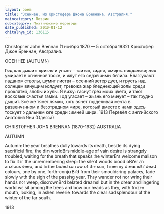 ```yaml
---
layout: poem
title: "Осеннее. Из Кристофера Джона Бреннана. Австралия."
maincategory: Поэзия
subcategory: Поэтические переводы
date_published: 2010-01-12
chitalnya_id: 136116
---
```




Christopher John Brennan 
(1 ноября 1870 — 5 октября 1932) 
Кристофер Джон Бреннан, 
Австралия. 

ОСЕННЕЕ (AUTUMN) 

Год еле дышит: хрипло и уныло – 
таится, видно, смерть невдалеке; 
лес умирает в огненной тоске, 
и ждут его седой зимы белила. 
Благоухают ладаном стволы, 
шумит листва – осенний ветер дует, 
и грусть над солнцем вянущим колдует, 
тревожа жар бледнеющей золы 
среди проклятий, злобы и хулы. 
Я вижу: гаснут грёз моих цвета, 
и тают восковые счастья замки. 
Год угасает – жизнь его минует – 
так трудно дышит. Всё же тянет лямки, 
хоть вянет горделивая мечта 
в развенчанном и безотрадном мире, 
который вместе с нами здесь тоскует 
о дальнем юге среди зимней шири. 
1913 
Перевёл с английского Анатолий Яни (Одесса)

CHRISTOPHER JOHN BRENNAN 
(1870-1932)
AUSTRALIA

AUTUMN

Autumn: the year breathes dully towards its death,
beside its dying sacrificial fire;
the dim worldВґs middle-age of vain desire
is strangely troubled, waiting for the breath
that speaks the winterВґs welcome malison
to fix it in the unremembering sleep:
the silent woods brood oВґer an anxious deep,
and in the faded sorrow of the sun,
I see my dreamsВґ dead colours, one by one,
forth-conjurВґd from their smouldering palaces,
fade slowly with the sigh of the passing year.
They wander not nor wring their hands nor weep,
discrownВґd belated dreams! but in the drear
and lingering world we sit among the trees
and bow our heads as they, with frozen mouth,
looking, in ashen reverie, towards the clear
sad splendour of the winter of the far south.

1913






